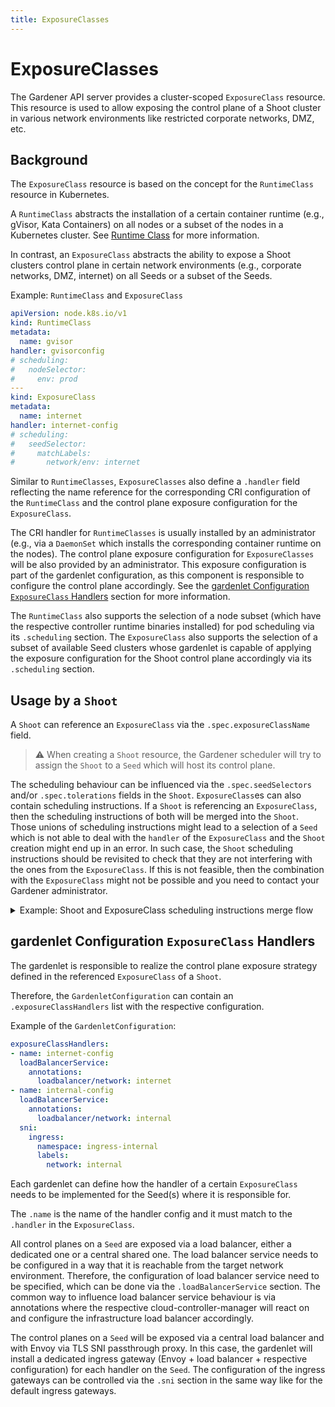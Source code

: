 ```yaml
---
title: ExposureClasses
---
```


# ExposureClasses

The Gardener API server provides a cluster-scoped `ExposureClass` resource.
This resource is used to allow exposing the control plane of a Shoot cluster in various network environments like restricted corporate networks, DMZ, etc.

## Background

The `ExposureClass` resource is based on the concept for the `RuntimeClass` resource in Kubernetes.

A `RuntimeClass` abstracts the installation of a certain container runtime (e.g., gVisor, Kata Containers) on all nodes or a subset of the nodes in a Kubernetes cluster.
See [Runtime Class](https://kubernetes.io/docs/concepts/containers/runtime-class/) for more information.

In contrast, an `ExposureClass` abstracts the ability to expose a Shoot clusters control plane in certain network environments (e.g., corporate networks, DMZ, internet) on all Seeds or a subset of the Seeds.

Example: `RuntimeClass` and `ExposureClass`

```yaml
apiVersion: node.k8s.io/v1
kind: RuntimeClass
metadata:
  name: gvisor
handler: gvisorconfig
# scheduling:
#   nodeSelector:
#     env: prod
---
kind: ExposureClass
metadata:
  name: internet
handler: internet-config
# scheduling:
#   seedSelector:
#     matchLabels:
#       network/env: internet
```

Similar to `RuntimeClasses`, `ExposureClasses` also define a `.handler` field reflecting the name reference for the corresponding CRI configuration of the `RuntimeClass` and the control plane exposure configuration for the `ExposureClass`.

The CRI handler for `RuntimeClasses` is usually installed by an administrator (e.g., via a `DaemonSet` which installs the corresponding container runtime on the nodes).
The control plane exposure configuration for `ExposureClasses` will be also provided by an administrator.
This exposure configuration is part of the gardenlet configuration, as this component is responsible to configure the control plane accordingly.
See the [gardenlet Configuration `ExposureClass` Handlers](#gardenlet-configuration-exposureclass-handlers) section for more information.

The `RuntimeClass` also supports the selection of a node subset (which have the respective controller runtime binaries installed) for pod scheduling via its `.scheduling` section.
The `ExposureClass` also supports the selection of a subset of available Seed clusters whose gardenlet is capable of applying the exposure configuration for the Shoot control plane accordingly via its `.scheduling` section.

## Usage by a `Shoot`

A `Shoot` can reference an `ExposureClass` via the `.spec.exposureClassName` field.

> :warning: When creating a `Shoot` resource, the Gardener scheduler will try to assign the `Shoot` to a `Seed` which will host its control plane.

The scheduling behaviour can be influenced via the `.spec.seedSelectors` and/or `.spec.tolerations` fields in the `Shoot`.
`ExposureClass`es can also contain scheduling instructions.
If a `Shoot` is referencing an `ExposureClass`, then the scheduling instructions of both will be merged into the `Shoot`.
Those unions of scheduling instructions might lead to a selection of a `Seed` which is not able to deal with the `handler` of the `ExposureClass` and the `Shoot` creation might end up in an error.
In such case, the `Shoot` scheduling instructions should be revisited to check that they are not interfering with the ones from the `ExposureClass`.
If this is not feasible, then the combination with the `ExposureClass` might not be possible and you need to contact your Gardener administrator.

<details>
<summary>Example: Shoot and ExposureClass scheduling instructions merge flow</summary>

1. Assuming there is the following `Shoot` which is referencing the `ExposureClass` below:

```yaml
apiVersion: core.gardener.cloud/v1beta1
kind: Shoot
metadata:
  name: abc
  namespace: garden-dev
spec:
  exposureClassName: abc
  seedSelectors:
    matchLabels:
      env: prod
---
apiVersion: core.gardener.cloud/v1beta1
kind: ExposureClass
metadata:
  name: abc
handler: abc
scheduling:
  seedSelector:
    matchLabels:
      network: internal
```

2. Both `seedSelectors` would be merged into the `Shoot`. The result would be the following:
```yaml
apiVersion: core.gardener.cloud/v1beta1
kind: Shoot
metadata:
  name: abc
  namespace: garden-dev
spec:
  exposureClassName: abc
  seedSelectors:
    matchLabels:
      env: prod
      network: internal
```

3. Now the Gardener Scheduler would try to find a `Seed` with those labels.
  - If there are **no** Seeds with matching labels for the seed selector, then the `Shoot` will be unschedulable.
  - If there are Seeds with matching labels for the seed selector, then the Shoot will be assigned to the best candidate after the scheduling strategy is applied, see [Gardener Scheduler](../concepts/scheduler.md#algorithm-overview).
    - If the `Seed` is **not** able to serve the `ExposureClass` handler `abc`, then the Shoot will end up in error state.
    - If the `Seed` is able to serve the `ExposureClass` handler `abc`, then the `Shoot` will be created.

</details>

## gardenlet Configuration `ExposureClass` Handlers

The gardenlet is responsible to realize the control plane exposure strategy defined in the referenced `ExposureClass` of a `Shoot`.

Therefore, the `GardenletConfiguration` can contain an `.exposureClassHandlers` list with the respective configuration.

Example of the `GardenletConfiguration`:

```yaml
exposureClassHandlers:
- name: internet-config
  loadBalancerService:
    annotations:
      loadbalancer/network: internet
- name: internal-config
  loadBalancerService:
    annotations:
      loadbalancer/network: internal
  sni:
    ingress:
      namespace: ingress-internal
      labels:
        network: internal
```

Each gardenlet can define how the handler of a certain `ExposureClass` needs to be implemented for the Seed(s) where it is responsible for.

The `.name` is the name of the handler config and it must match to the `.handler` in the `ExposureClass`.

All control planes on a `Seed` are exposed via a load balancer, either a dedicated one or a central shared one.
The load balancer service needs to be configured in a way that it is reachable from the target network environment.
Therefore, the configuration of load balancer service need to be specified, which can be done via the `.loadBalancerService` section.
The common way to influence load balancer service behaviour is via annotations where the respective cloud-controller-manager will react on and configure the infrastructure load balancer accordingly.

The control planes on a `Seed` will be exposed via a central load balancer and with Envoy via TLS SNI passthrough proxy.
In this case, the gardenlet will install a dedicated ingress gateway (Envoy + load balancer + respective configuration) for each handler on the `Seed`.
The configuration of the ingress gateways can be controlled via the `.sni` section in the same way like for the default ingress gateways.
